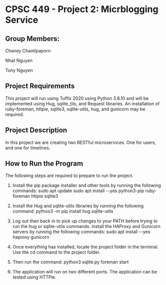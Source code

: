 # CPSC 449 - Project 2: Micrblogging Service

## Group Members:

Chaney Chantipaporn

Nhat Nguyen

Tony Nguyen

## Project Requirements
This project will run using Tuffix 2020 using Python 3.8.10 and will be implemented using Hug, sqlite_tils, and Request libraries. 
An installation of ruby-foreman, httpie, sqlite3, sqlite-utils, hug, and gunicorn may be required. 

## Project Description

In this project we are creating two RESTful microservices. One for users, and one for timelines. 

## How to Run the Program

The following steps are required to prepare to run the project.
1. Install the pip package installer and other tools by running the following commands:
    sudo apt update
    sudo apt install --yes python3-pip ruby-foreman httpie sqlite3

2. Install the Hug and sqlite-utils libraries by running the following command:
    python3 -m pip install hug sqlite-utils

3. Log out then back in to pick up changes to your PATH before trying to run the hug or sqlite-utils commands.
Install the HAProxy and Gunicorn servers by running the following commands:
    sudo apt install --yes haproxy gunicorn

4. Once everything has installed, locate the project folder in the terminal. Use the cd command to the project folder.

5. Then run the command:
    python3 sqlite.py
    foreman start

6. The application will run on two different ports. The application can be tested using HTTPie.
